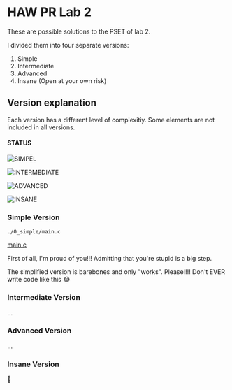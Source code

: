 # HAW PR Lab 2

These are possible solutions to the PSET of lab 2.

I divided them into four separate versions:

1. Simple
1. Intermediate
1. Advanced
1. Insane (Open at your own risk)

## Version explanation

Each version has a different level of complexitiy. Some elements are not included in all versions.

#### STATUS

![SIMPEL](https://img.shields.io/badge/SIMPLE-WORKS-success?style=for-the-badge)

![INTERMEDIATE](https://img.shields.io/badge/INTERMEDIATE-WORKS-success?style=for-the-badge)

![ADVANCED](https://img.shields.io/badge/ADVANCED-WORK%20IN%20PROGRESS-yellow?style=for-the-badge)

![INSANE](https://img.shields.io/badge/INSANE-WORKS-success?style=for-the-badge)

### Simple Version

```
./0_simple/main.c
```

[main.c](https://github.com/ChristopherKlix/haw_pr_lab2/blob/main/0_simple/main.c)

First of all, I'm proud of you!!!
Admitting that you're stupid is a big step.

The simplified version is barebones and only "works".
Please!!!!
Don't EVER write code like this 😂

### Intermediate Version

...

### Advanced Version

...

### Insane Version

🤪
